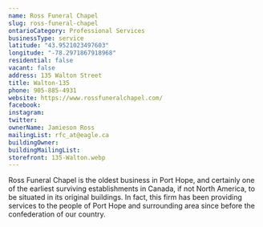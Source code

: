 ```yaml
---
name: Ross Funeral Chapel
slug: ross-funeral-chapel
ontarioCategory: Professional Services
businessType: service
latitude: "43.9521023497603"
longitude: "-78.2971867918968"
residential: false
vacant: false
address: 135 Walton Street
title: Walton-135
phone: 905-885-4931
website: https://www.rossfuneralchapel.com/
facebook:
instagram:
twitter:
ownerName: Jamieson Ross
mailingList: rfc_at@eagle.ca
buildingOwner:
buildingMailingList:
storefront: 135-Walton.webp
---
```


Ross Funeral Chapel is the oldest business in Port Hope, and certainly one of the earliest surviving establishments in
Canada, if not North America, to be situated in its original buildings. In fact, this firm has been providing services
to the people of Port Hope and surrounding area since before the confederation of our country.


